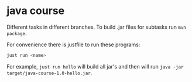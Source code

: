 # java course

Different tasks in different branches. To build .jar files for subtasks run
`mvn package`.

For convenience there is justfile to run these programs:
```sh
just run <name>
```

For example, `just run hello` will build all jar's and then will run
`java -jar target/java-course-1.0-hello.jar`.
